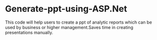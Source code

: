 Generate-ppt-using-ASP.Net
==========================

This code will help users to create a ppt of analytic reports which can be used by business or higher management.Saves time in creating presentations manually.
